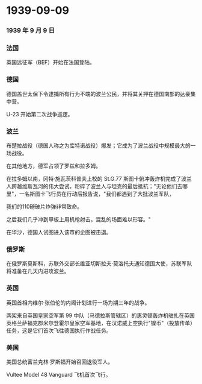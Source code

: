 # 1939-09-09

### 1939 年 9 月 9 日

### 法国

英国远征军（BEF）开始在法国登陆。

### 德国

德国盖世太保下令逮捕所有行为不端的波兰公民，并将其关押在德国南部的达豪集中营。

U-23 开始第二次战争巡逻。

### 波兰

布楚拉战役（德国人称之为库特诺战役）爆发；它成为了波兰战役中规模最大的一场战役。

在其他地方，德军占领了罗兹和拉多姆。

在拉多姆以南，冈特·施瓦茨科普夫上校的 St.G.77
斯图卡俯冲轰炸机完成了波兰人跨越维斯瓦河的伟大尝试，粉碎了波兰人与坦克的最后抵抗；"无论他们去哪里"，一名斯图卡飞行员在行动后报告说，"我们都遇到了大批波兰军队，

我们的110磅破片炸弹非常致命。

之后我们几乎冲到甲板上用机枪射击。混乱的场面难以形容。"

在华沙，德国人试图进入该市的企图被击退。

### 俄罗斯

在俄罗斯莫斯科，苏联外交部长维亚切斯拉夫·莫洛托夫通知德国大使，苏联军队将准备在几天内进攻波兰。

### 英国

英国首相内维尔·张伯伦的内阁计划进行一场为期三年的战争。

两架来自英国皇家空军第 99
中队（马德拉斯管辖区）的惠灵顿轰炸机驻扎在英国英格兰萨福克郡米尔登霍尔皇家空军基地，在汉诺威上空执行"镍币"（投放传单）任务，这是它们首次飞往德国执行作战任务。

### 美国

美国总统富兰克林·罗斯福开始召回退役军人。

Vultee Model 48 Vanguard 飞机首次飞行。